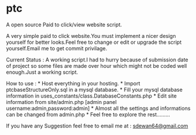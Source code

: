 ptc
===

A open source Paid to click/view website script.

  A very simple paid to click website.You must implement a nicer design yourself for better looks.Feel free to change or edit or upgrade the script yourself.Email me to get commit privilage.
  
  Current Status : A working script.I had to hurry because of submission date of project so some files are made over hour which might not be coded well enough.Just a working script.

  How to use :
    * Host everything in your hosting.
    * Import ptcbaseStructureOnly.sql in a mysql database.
    * Fill your mysql database information in uses_constants/class.DatabaseConstants.php
    * Edit site information from site/admin.php [admin panel username:admin,password:admin]
    * Almost all the settings and informations can be changed from admin.php
    * Feel free to explore the rest.........
  
  If you have any Suggestion feel free to email me at : sdewan64@gmail.com
